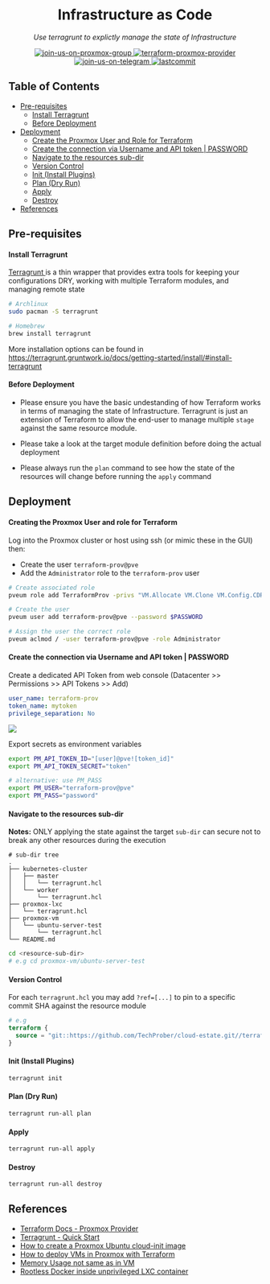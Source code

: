 <h1 align="center">Infrastructure as Code</h1>
<p align="center">
    <em>Use terragrunt to explictly manage the state of Infrastructure</em>
</p>
<p align="center">
    <a href="https://t.me/pve_zh">
        <img src="https://img.shields.io/badge/join-us%20on%20proxmox%20group-gray.svg?longCache=true&logo=proxmox&colorB=orange" alt="join-us-on-proxmox-group"/>
    </a>
    <a href="https://registry.terraform.io/providers/Telmate/proxmox/latest/docs">
        <img src="https://img.shields.io/badge/provider-telmate/proxmox-gray.svg?longCache=true&logo=terraform&colorB=purple" alt="terraform-proxmox-provider"/>
    </a>
    <a href="https://t.me/joinchat/7AG3aEQ5I00wY2Q5">
        <img src="https://img.shields.io/badge/join-us%20on%20telegram-gray.svg?longCache=true&logo=telegram&colorB=blue" alt="join-us-on-telegram"/>
    </a>
    <a href="https://github.com/TechProber/cloud-estate">
        <img src="https://img.shields.io/github/last-commit/TechProber/cloud-estate" alt="lastcommit"/>
    </a>
</p>

## Table of Contents

- [Pre-requisites](#pre-requisites)
  - [Install Terragrunt](#install-terragrunt)
  - [Before Deployment](#before-deployment)
- [Deployment](#deployment)
  - [Create the Proxmox User and Role for Terraform](#create-the-proxmox-user-and-role-for-terraform)
  - [Create the connection via Username and API token | PASSWORD](#create-the-connection-via-username-and-api-token-password)
  - [Navigate to the resources sub-dir](#navigate-to-the-resources-sub-dir)
  - [Version Control](#version-control)
  - [Init (Install Plugins)](#init-install-plugins)
  - [Plan (Dry Run)](#plan-dry-run)
  - [Apply](#apply)
  - [Destroy](#destroy)
- [References](#references)

## Pre-requisites

#### Install Terragrunt

[ Terragrunt ](https://terragrunt.gruntwork.io/) is a thin wrapper that provides extra tools for keeping your configurations DRY, working with multiple Terraform modules, and managing remote state

```bash
# Archlinux
sudo pacman -S terragrunt

# Homebrew
brew install terragrunt
```

More installation options can be found in https://terragrunt.gruntwork.io/docs/getting-started/install/#install-terragrunt

#### Before Deployment

- Please ensure you have the basic undestanding of how Terraform works in terms of managing the state of Infrastructure. Terragrunt is just an extension of Terraform to allow the end-user to manage multiple `stage` against the same resource module.

- Please take a look at the target module definition before doing the actual deployment
- Please always run the `plan` command to see how the state of the resources will change before running the `apply` command

## Deployment

#### Creating the Proxmox User and role for Terraform

Log into the Proxmox cluster or host using ssh (or mimic these in the GUI) then:

- Create the user `terraform-prov@pve`
- Add the `Administrator` role to the `terraform-prov` user

```bash
# Create associated role
pveum role add TerraformProv -privs "VM.Allocate VM.Clone VM.Config.CDROM VM.Config.CPU VM.Config.Cloudinit VM.Config.Disk VM.Config.HWType VM.Config.Memory VM.Config.Network VM.Config.Options VM.Monitor VM.Audit VM.PowerMgmt Datastore.AllocateSpace Datastore.Audit"

# Create the user
pveum user add terraform-prov@pve --password $PASSWORD

# Assign the user the correct role
pveum aclmod / -user terraform-prov@pve -role Administrator
```

#### Create the connection via Username and API token | PASSWORD

Create a dedicated API Token from web console (Datacenter >> Permissions >> API Tokens >> Add)

```yaml
user_name: terraform-prov
token_name: mytoken
privilege_separation: No
```

![](https://nrmjjlvckvsb.compat.objectstorage.ap-tokyo-1.oraclecloud.com/picgo/2022/09-30-9913007804a3fea25f2fb87c5b211511.png)

Export secrets as environment variables

```bash
export PM_API_TOKEN_ID="[user]@pve![token_id]"
export PM_API_TOKEN_SECRET="token"

# alternative: use PM_PASS
export PM_USER="terraform-prov@pve"
export PM_PASS="password"
```

#### Navigate to the resources sub-dir

**Notes:** ONLY applying the state against the target `sub-dir` can secure not to break any other resources during the execution

```
# sub-dir tree
.
├── kubernetes-cluster
│   ├── master
│   │   └── terragrunt.hcl
│   └── worker
│       └── terragrunt.hcl
├── proxmox-lxc
│   └── terragrunt.hcl
├── proxmox-vm
│   └── ubuntu-server-test
│       └── terragrunt.hcl
└── README.md
```

```bash
cd <resource-sub-dir>
# e.g cd proxmox-vm/ubuntu-server-test
```

#### Version Control

For each `terragrunt.hcl` you may add `?ref=[...]` to pin to a specific commit SHA against the resource module

```terraform
# e.g
terraform {
  source = "git::https://github.com/TechProber/cloud-estate.git//terraform-modules/proxmox-ve/vm-mono?ref=HEAD"
}
```

#### Init (Install Plugins)

```bash
terragrunt init
```

#### Plan (Dry Run)

```bash
terragrunt run-all plan
```

#### Apply

```bash
terragrunt run-all apply
```

#### Destroy

```bash
terragrunt run-all destroy
```

## References

- [Terraform Docs - Proxmox Provider](https://registry.terraform.io/providers/Telmate/proxmox/latest/docs)
- [Terragrunt - Quick Start](https://terragrunt.gruntwork.io/docs/getting-started/quick-start/#example)
- [How to create a Proxmox Ubuntu cloud-init image](https://austinsnerdythings.com/2021/08/30/how-to-create-a-proxmox-ubuntu-cloud-init-image/)
- [How to deploy VMs in Proxmox with Terraform](https://austinsnerdythings.com/2021/09/01/how-to-deploy-vms-in-proxmox-with-terraform/)
- [Memory Usage not same as in VM](https://forum.proxmox.com/threads/memory-usage-not-same-as-in-vm.82640/)
- [Rootless Docker inside unprivileged LXC container](https://forum.proxmox.com/threads/rootless-docker-inside-unprivileged-lxc-container.91146/)
